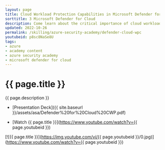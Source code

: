```yaml
---
layout: page
title: Cloud Workload Protection Capabilities in Microsoft Defender for Cloud
sorttitle: 3 Microsoft Defender for Cloud
description: Come learn about the critical importance of cloud workload protection, highlighting multi-cloud and hybrid enviroment offerings. This session will help to gain an understanding about Microsoft Defenders for DNS, Key Vault, Servers, Storage, SQL Servers, and more, along with vulnerability assessments, adaptive application controls & network hardening, Just-in-Time (JIT) access, file integrity, fileless attack detection, and security alerts. Lastly, come explore powerful features within Azure Lighthouse!
updated: 2022-10-26
permalink: /skilling/azure-security-academy/defender-cloud-wpc
youtubeid: p8sc8NaSe8U
tags: 
- azure
- academy content
- azure security academy
- microsoft defender for cloud
---
```


# {{ page.title }}

{{ page.description }}

* [Presentation Deck]({{ site.baseurl }}/assets/asa/Defender%20for%20Cloud%20CWP.pdf)

* [Watch {{ page.title }}](https://www.youtube.com/watch?v={{ page.youtubeid }})

[![{{ page.title }}](https://img.youtube.com/vi/{{ page.youtubeid }}/0.jpg)](https://www.youtube.com/watch?v={{ page.youtubeid }})